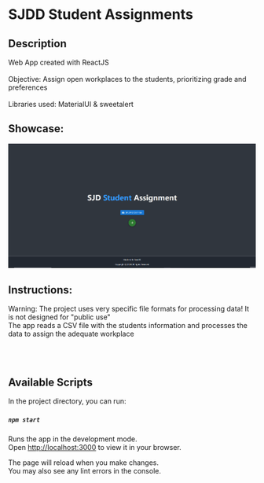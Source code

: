 # SJDD Student Assignments

## Description
Web App created with ReactJS<br>
<br>
Objective: Assign open workplaces to the students, prioritizing grade and preferences<br>
<br>
Libraries used: MaterialUI & sweetalert

## Showcase:
![](Animation_SJD.gif)

## Instructions:
Warning: The project uses very specific file formats for processing data! It is not designed for "public use"<br>
The app reads a CSV file with the students information and processes the data to assign the adequate workplace<br>



<br>
<br>


## Available Scripts

In the project directory, you can run:

##### `npm start`

Runs the app in the development mode.\
Open [http://localhost:3000](http://localhost:3000) to view it in your browser.

The page will reload when you make changes.\
You may also see any lint errors in the console.
